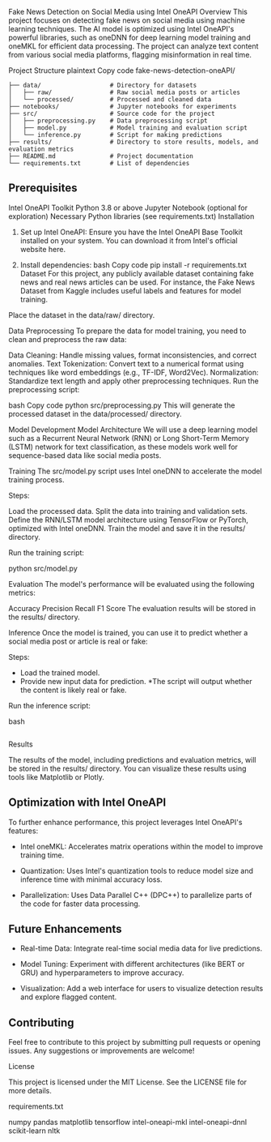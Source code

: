 Fake News Detection on Social Media using Intel OneAPI
Overview
This project focuses on detecting fake news on social media using machine learning techniques. The AI model is optimized using Intel OneAPI's powerful libraries, such as oneDNN for deep learning model training and oneMKL for efficient data processing. The project can analyze text content from various social media platforms, flagging misinformation in real time.

Project Structure
plaintext
Copy code
fake-news-detection-oneAPI/
```plain text
├── data/                   # Directory for datasets
│   ├── raw/                # Raw social media posts or articles
│   └── processed/          # Processed and cleaned data
├── notebooks/              # Jupyter notebooks for experiments
├── src/                    # Source code for the project
│   ├── preprocessing.py    # Data preprocessing script
│   ├── model.py            # Model training and evaluation script
│   └── inference.py        # Script for making predictions
├── results/                # Directory to store results, models, and evaluation metrics
├── README.md               # Project documentation
└── requirements.txt        # List of dependencies
```

## Prerequisites
Intel OneAPI Toolkit
Python 3.8 or above
Jupyter Notebook (optional for exploration)
Necessary Python libraries (see requirements.txt)
Installation
1. Set up Intel OneAPI:
Ensure you have the Intel OneAPI Base Toolkit installed on your system. You can download it from Intel's official website here.

2. Install dependencies:
bash
Copy code
pip install -r requirements.txt
Dataset
For this project, any publicly available dataset containing fake news and real news articles can be used. For instance, the Fake News Dataset from Kaggle includes useful labels and features for model training.

Place the dataset in the data/raw/ directory.

Data Preprocessing
To prepare the data for model training, you need to clean and preprocess the raw data:

Data Cleaning: Handle missing values, format inconsistencies, and correct anomalies.
Text Tokenization: Convert text to a numerical format using techniques like word embeddings (e.g., TF-IDF, Word2Vec).
Normalization: Standardize text length and apply other preprocessing techniques.
Run the preprocessing script:

bash
Copy code
python src/preprocessing.py
This will generate the processed dataset in the data/processed/ directory.

Model Development
Model Architecture
We will use a deep learning model such as a Recurrent Neural Network (RNN) or Long Short-Term Memory (LSTM) network for text classification, as these models work well for sequence-based data like social media posts.

Training
The src/model.py script uses Intel oneDNN to accelerate the model training process.

Steps:

Load the processed data.
Split the data into training and validation sets.
Define the RNN/LSTM model architecture using TensorFlow or PyTorch, optimized with Intel oneDNN.
Train the model and save it in the results/ directory.

Run the training script:

python src/model.py

Evaluation
The model's performance will be evaluated using the following metrics:

Accuracy
Precision
Recall
F1 Score
The evaluation results will be stored in the results/ directory.

Inference
Once the model is trained, you can use it to predict whether a social media post or article is real or fake:

Steps:

* Load the trained model.
* Provide new input data for prediction.
*The script will output whether the content is likely real or fake.

Run the inference script:

bash
```python src/inference.py
```

Results

The results of the model, including predictions and evaluation metrics, will be stored in the results/ directory. You can visualize these results using tools like Matplotlib or Plotly.

## Optimization with Intel OneAPI

To further enhance performance, this project leverages Intel OneAPI's features:

* Intel oneMKL: Accelerates matrix operations within the model to improve training time.

* Quantization: Uses Intel's quantization tools to reduce model size and inference time with minimal accuracy loss.

* Parallelization: Uses Data Parallel C++ (DPC++) to parallelize parts of the code for faster data processing.

## Future Enhancements

* Real-time Data: Integrate real-time social media data for live predictions.

* Model Tuning: Experiment with different architectures (like BERT or GRU) and hyperparameters to improve accuracy.

* Visualization: Add a web interface for users to visualize detection results and explore flagged content.

## Contributing

Feel free to contribute to this project by submitting pull requests or opening issues. Any suggestions or improvements are welcome!


License

This project is licensed under the MIT License. See the LICENSE file for more details.

requirements.txt

numpy
pandas
matplotlib
tensorflow
intel-oneapi-mkl
intel-oneapi-dnnl
scikit-learn
nltk
